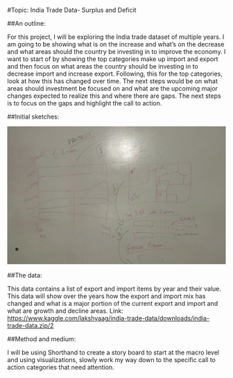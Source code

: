 #Topic: India Trade Data- Surplus and Deficit

##An outline:

For this project, I will be exploring the India trade dataset of multiple years. I am going to be showing what is on the increase and what’s on the decrease and what areas should the country be investing in to improve the economy.
I want to start of by showing the top categories make up import and export and then focus on what areas the country should be investing in to decrease import and increase export. Following, this for the top categories, look at how this has changed over time. The next steps would be on what areas should investment be focused on and what are the upcoming major changes expected to realize this and where there are gaps. The next steps is to focus on the gaps and highlight the call to action.

##Initial sketches:

![Initial Skethches](https://github.com/ashokraja123/visualizations/blob/master/INittial%20design%20sketches-cropped.jpg)


##The data:

This data contains a list of export and import items by year and their value. This data will show over the years how the export and import mix has changed and what is a major portion of the current export and import and what are growth and decline areas.
Link: https://www.kaggle.com/lakshyaag/india-trade-data/downloads/india-trade-data.zip/2

##Method and medium:

I will be using Shorthand to create a story board to start at the macro level and using visualizations, slowly work my way down to the specific call to action categories that need attention.
